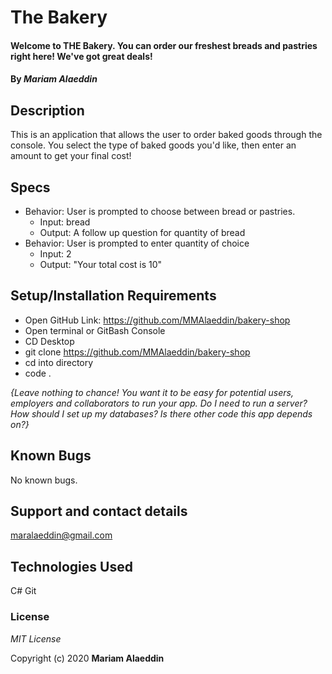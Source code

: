 # The Bakery

#### Welcome to THE Bakery.  You can order our freshest breads and pastries right here! We've got great deals!

#### By _**Mariam Alaeddin**_

## Description

This is an application that allows the user to order baked goods through the console.  You select the type of baked goods you'd like, then enter an amount to get your final cost! 

## Specs 
* Behavior: User is prompted to choose between bread or        pastries.
    * Input: bread
    * Output: A follow up question for quantity of bread
* Behavior: User is prompted to enter quantity of choice
    * Input: 2
    * Output: "Your total cost is 10"



## Setup/Installation Requirements

* Open GitHub Link: https://github.com/MMAlaeddin/bakery-shop
* Open terminal or GitBash Console
* CD Desktop
* git clone https://github.com/MMAlaeddin/bakery-shop
* cd into directory
* code . 

_{Leave nothing to chance! You want it to be easy for potential users, employers and collaborators to run your app. Do I need to run a server? How should I set up my databases? Is there other code this app depends on?}_

## Known Bugs

No known bugs.

## Support and contact details

maralaeddin@gmail.com

## Technologies Used

C#
Git

### License

*MIT License*

Copyright (c) 2020 **Mariam Alaeddin**